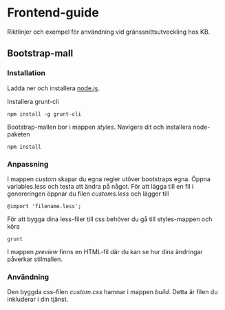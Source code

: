 # Frontend-guide
Riktlinjer och exempel för användning vid gränssnittsutveckling hos KB.


## Bootstrap-mall

### Installation

Ladda ner och installera [node.js](https://nodejs.org/download/).

Installera grunt-cli

    npm install -g grunt-cli

Bootstrap-mallen bor i mappen _styles_. Navigera dit och installera node-paketen

    npm install


### Anpassning

I mappen _custom_ skapar du egna regler utöver bootstraps egna. Öppna variables.less och testa att ändra på något.
För att lägga till en fil i genereringen öppnar du filen _customs.less_ och lägger till

    @import 'filename.less';

För att bygga dina less-filer till css behöver du gå till styles-mappen och köra

    grunt

I mappen _preview_ finns en HTML-fil där du kan se hur dina ändringar påverkar stilmallen.

### Användning

Den byggda css-filen _custom.css_ hamnar i mappen _build_. Detta är filen du inkluderar i din tjänst.
